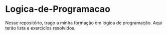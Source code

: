 # Logica-de-Programacao
Nesse repositório, trago a minha formação em lógica de programação. Aqui terão lista e exercicíos resolvidos.
